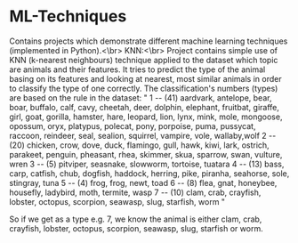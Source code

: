 # ML-Techniques
Contains projects which demonstrate different machine learning techniques (implemented in Python).<\br>
KNN:<\br>
Project contains simple use of KNN (k-nearest neighbours) technique applied to the dataset which topic are animals and their features.
It tries to predict the type of the animal basing on its features and looking at nearest, most similar animals in order to classify the type of one correctly. 
The classification's numbers (types) are based on the rule in the dataset:
"
1 -- (41) aardvark, antelope, bear, boar, buffalo, calf, cavy, cheetah, deer, dolphin, elephant, fruitbat, giraffe, girl,
goat, gorilla, hamster, hare, leopard, lion, lynx, mink, mole, mongoose, opossum, oryx, platypus, polecat, pony, porpoise,
puma, pussycat, raccoon, reindeer, seal, sealion, squirrel, vampire, vole, wallaby,wolf
2 -- (20) chicken, crow, dove, duck, flamingo, gull, hawk, kiwi, lark, ostrich, parakeet, penguin, pheasant, rhea, skimmer, skua, sparrow, swan, vulture, wren
3 -- (5) pitviper, seasnake, slowworm, tortoise, tuatara
4 -- (13) bass, carp, catfish, chub, dogfish, haddock, herring, pike, piranha, seahorse, sole, stingray, tuna
5 -- (4) frog, frog, newt, toad
6 -- (8) flea, gnat, honeybee, housefly, ladybird, moth, termite, wasp
7 -- (10) clam, crab, crayfish, lobster, octopus, scorpion, seawasp, slug, starfish, worm
"

So if we get as a type e.g. 7, we know the animal is either clam, crab, crayfish, lobster, octopus, scorpion, seawasp, slug, starfish or worm.
